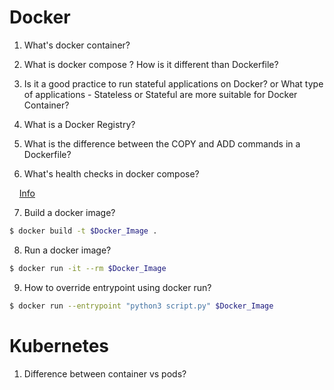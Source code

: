 # Docker

1. What's docker container?

2. What is docker compose ? How is it different than Dockerfile?

3. Is it a good practice to run stateful applications on Docker? or What type of applications - Stateless or Stateful are more suitable for Docker Container?

4. What is a Docker Registry?

5. What is the difference between the COPY and ADD commands in a Dockerfile?

6. What's health checks in docker compose?

&nbsp;&nbsp;&nbsp;&nbsp;[Info](https://howchoo.com/g/zwjhogrkywe/how-to-add-a-health-check-to-your-docker-container)

7. Build a docker image?

```bash
$ docker build -t $Docker_Image .
```

8. Run a docker image?

```bash
$ docker run -it --rm $Docker_Image
```

9. How to override entrypoint using docker run?

```bash
$ docker run --entrypoint "python3 script.py" $Docker_Image
```

# Kubernetes

1. Difference between container vs pods?
